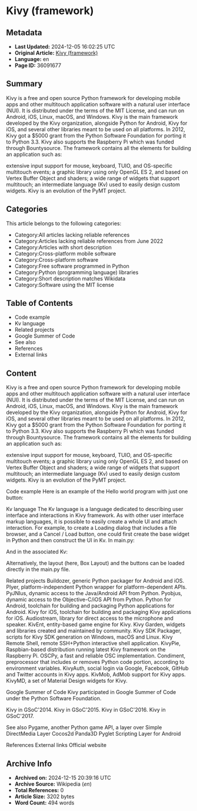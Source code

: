 # Kivy (framework)

## Metadata
- **Last Updated:** 2024-12-05 16:02:25 UTC
- **Original Article:** [Kivy (framework)](https://en.wikipedia.org/wiki/Kivy_(framework))
- **Language:** en
- **Page ID:** 36091677

## Summary
Kivy is a free and open source Python framework for developing mobile apps and other multitouch application software with a natural user interface (NUI). It is distributed under the terms of the MIT License, and can run on Android, iOS, Linux, macOS, and Windows.
Kivy is the main framework developed by the Kivy organization, alongside Python for Android, Kivy for iOS, and several other libraries meant to be used on all platforms. In 2012, Kivy got a $5000 grant from the Python Software Foundation for porting it to Python 3.3. Kivy also supports the Raspberry Pi which was funded through Bountysource.
The framework contains all the elements for building an application such as:

extensive input support for mouse, keyboard, TUIO, and OS-specific multitouch events;
a graphic library using only OpenGL ES 2, and based on Vertex Buffer Object and shaders;
a wide range of widgets that support multitouch;
an intermediate language (Kv) used to easily design custom widgets.
Kivy is an evolution of the PyMT project.

## Categories
This article belongs to the following categories:

- Category:All articles lacking reliable references
- Category:Articles lacking reliable references from June 2022
- Category:Articles with short description
- Category:Cross-platform mobile software
- Category:Cross-platform software
- Category:Free software programmed in Python
- Category:Python (programming language) libraries
- Category:Short description matches Wikidata
- Category:Software using the MIT license

## Table of Contents

- Code example
- Kv language
- Related projects
- Google Summer of Code
- See also
- References
- External links

## Content

Kivy is a free and open source Python framework for developing mobile apps and other multitouch application software with a natural user interface (NUI). It is distributed under the terms of the MIT License, and can run on Android, iOS, Linux, macOS, and Windows.
Kivy is the main framework developed by the Kivy organization, alongside Python for Android, Kivy for iOS, and several other libraries meant to be used on all platforms. In 2012, Kivy got a $5000 grant from the Python Software Foundation for porting it to Python 3.3. Kivy also supports the Raspberry Pi which was funded through Bountysource.
The framework contains all the elements for building an application such as:

extensive input support for mouse, keyboard, TUIO, and OS-specific multitouch events;
a graphic library using only OpenGL ES 2, and based on Vertex Buffer Object and shaders;
a wide range of widgets that support multitouch;
an intermediate language (Kv) used to easily design custom widgets.
Kivy is an evolution of the PyMT project.

Code example
Here is an example of the Hello world program with just one button:

Kv language
The Kv language is a language dedicated to describing user interface and interactions in Kivy framework. As with other user interface markup languages, it is possible to easily create a whole UI and attach interaction. For example, to create a Loading dialog that includes a file browser, and a Cancel / Load button, one could first create the base widget in Python and then construct the UI in Kv.
In main.py:

And in the associated Kv:

Alternatively, the layout (here, Box Layout) and the buttons can be loaded directly in the main.py file.

Related projects
Buildozer, generic Python packager for Android and iOS.
Plyer, platform-independent Python wrapper for platform-dependent APIs.
PyJNIus, dynamic access to the Java/Android API from Python.
Pyobjus, dynamic access to the Objective-C/iOS API from Python.
Python for Android, toolchain for building and packaging Python applications for Android.
Kivy for iOS, toolchain for building and packaging Kivy applications for iOS.
Audiostream, library for direct access to the microphone and speaker.
KivEnt, entity-based game engine for Kivy.
Kivy Garden, widgets and libraries created and maintained by community.
Kivy SDK Packager, scripts for Kivy SDK generation on Windows, macOS and Linux.
Kivy Remote Shell, remote SSH+Python interactive shell application.
KivyPie, Raspbian-based distribution running latest Kivy framework on the Raspberry Pi.
OSCPy, a fast and reliable OSC implementation.
Condiment, preprocessor that includes or removes Python code portion, according to environment variables.
KivyAuth, social login via Google, Facebook, GitHub and Twitter accounts in Kivy apps.
KivMob, AdMob support for Kivy apps.
KivyMD, a set of Material Design widgets for Kivy.

Google Summer of Code
Kivy participated in Google Summer of Code under the Python Software Foundation.

Kivy in GSoC'2014.
Kivy in GSoC'2015.
Kivy in GSoC'2016.
Kivy in GSoC'2017.

See also
Pygame, another Python game API, a layer over Simple DirectMedia Layer
Cocos2d
Panda3D
Pyglet
Scripting Layer for Android

References
External links
Official website

## Archive Info
- **Archived on:** 2024-12-15 20:39:16 UTC
- **Archive Source:** Wikipedia (_en_)
- **Total References:** 0
- **Article Size:** 3202 bytes
- **Word Count:** 494 words
